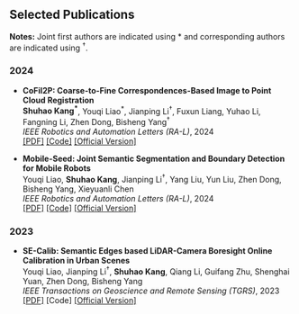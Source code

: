 <h2>Selected Publications</h2>

<div class="pub-note">
  <strong>Notes:</strong> Joint first authors are indicated using * and corresponding authors are indicated using <sup>&#8224;</sup>.
</div>

<h3>2024</h3>
<ul class="pub-list">
  <li>
    <p>
      <b>CoFiI2P: Coarse-to-Fine Correspondences-Based Image to Point Cloud Registration</b><br>
      <strong>Shuhao Kang<sup>*</sup></strong>, Youqi Liao<sup>*</sup>, Jianping Li<sup>&#8224;</sup>, Fuxun Liang, Yuhao Li, Fangning Li, Zhen Dong, Bisheng Yang<sup>&#8224;</sup><br>
      <i>IEEE Robotics and Automation Letters (RA-L)</i>, 2024<br>
      <a href="https://arxiv.org/abs/2309.14660">[PDF]</a>
      <a href="https://github.com/WHU-USI3DV/CoFiI2P">[Code]</a>
      <a href="https://ieeexplore.ieee.org/document/10685082">[Official Version]</a>
    </p>
  </li>

  <li>
    <p>
      <b>Mobile-Seed: Joint Semantic Segmentation and Boundary Detection for Mobile Robots</b><br>
      Youqi Liao, <strong>Shuhao Kang</strong>, Jianping Li<sup>&#8224;</sup>, Yang Liu, Yun Liu, Zhen Dong, Bisheng Yang, Xieyuanli Chen<br>
      <i>IEEE Robotics and Automation Letters (RA-L)</i>, 2024<br>
      <a href="./papers/2311.12651v3.pdf">[PDF]</a>
      <a href="https://github.com/WHU-USI3DV/Mobile-Seed">[Code]</a>
      <a href="https://ieeexplore.ieee.org/document/10461032">[Official Version]</a>
    </p>
  </li>
</ul>

<h3>2023</h3>
<ul class="pub-list">
  <li>
    <p>
      <b>SE-Calib: Semantic Edges based LiDAR-Camera Boresight Online Calibration in Urban Scenes</b><br>
      Youqi Liao, Jianping Li<sup>&#8224;</sup>, <strong>Shuhao Kang</strong>, Qiang Li, Guifang Zhu, Shenghai Yuan, Zhen Dong, Bisheng Yang<br>
      <i>IEEE Transactions on Geoscience and Remote Sensing (TGRS)</i>, 2023<br>
      <a href="./papers/2023liao_secalib.pdf">[PDF]</a>
      [Code]
      <a href="https://ieeexplore.ieee.org/document/10129871">[Official Version]</a>
    </p>
  </li>
</ul>
